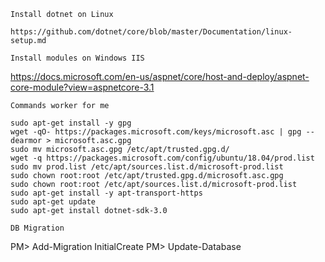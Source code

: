 ```
Install dotnet on Linux
```
	https://github.com/dotnet/core/blob/master/Documentation/linux-setup.md

```
Install modules on Windows IIS
```
https://docs.microsoft.com/en-us/aspnet/core/host-and-deploy/aspnet-core-module?view=aspnetcore-3.1


```
Commands worker for me
```
	sudo apt-get install -y gpg
	wget -qO- https://packages.microsoft.com/keys/microsoft.asc | gpg --dearmor > microsoft.asc.gpg
	sudo mv microsoft.asc.gpg /etc/apt/trusted.gpg.d/
	wget -q https://packages.microsoft.com/config/ubuntu/18.04/prod.list
	sudo mv prod.list /etc/apt/sources.list.d/microsoft-prod.list
	sudo chown root:root /etc/apt/trusted.gpg.d/microsoft.asc.gpg
	sudo chown root:root /etc/apt/sources.list.d/microsoft-prod.list
	sudo apt-get install -y apt-transport-https
	sudo apt-get update
	sudo apt-get install dotnet-sdk-3.0

```
DB Migration
```
PM> Add-Migration InitialCreate
PM> Update-Database


